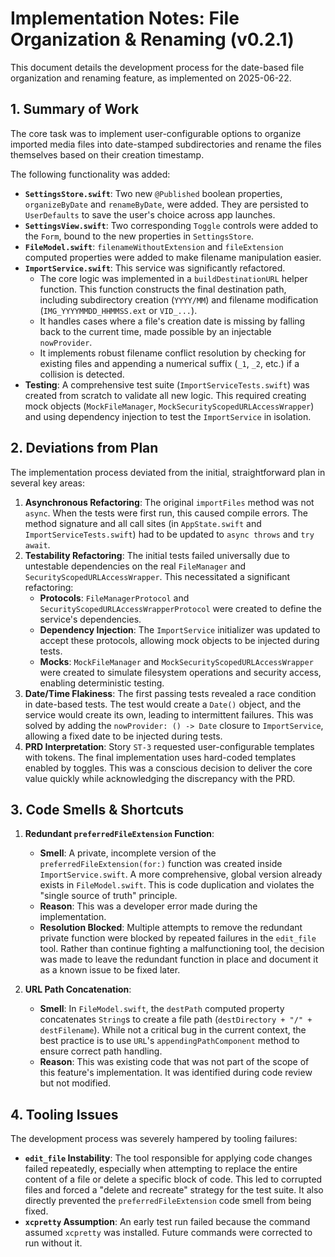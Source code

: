 # Implementation Notes: File Organization & Renaming (v0.2.1)

This document details the development process for the date-based file organization and renaming feature, as implemented on 2025-06-22.

## 1. Summary of Work

The core task was to implement user-configurable options to organize imported media files into date-stamped subdirectories and rename the files themselves based on their creation timestamp.

The following functionality was added:
- **`SettingsStore.swift`**: Two new `@Published` boolean properties, `organizeByDate` and `renameByDate`, were added. They are persisted to `UserDefaults` to save the user's choice across app launches.
- **`SettingsView.swift`**: Two corresponding `Toggle` controls were added to the `Form`, bound to the new properties in `SettingsStore`.
- **`FileModel.swift`**: `filenameWithoutExtension` and `fileExtension` computed properties were added to make filename manipulation easier.
- **`ImportService.swift`**: This service was significantly refactored.
    - The core logic was implemented in a `buildDestinationURL` helper function. This function constructs the final destination path, including subdirectory creation (`YYYY/MM`) and filename modification (`IMG_YYYYMMDD_HHMMSS.ext` or `VID_...`).
    - It handles cases where a file's creation date is missing by falling back to the current time, made possible by an injectable `nowProvider`.
    - It implements robust filename conflict resolution by checking for existing files and appending a numerical suffix (`_1`, `_2`, etc.) if a collision is detected.
- **Testing**: A comprehensive test suite (`ImportServiceTests.swift`) was created from scratch to validate all new logic. This required creating mock objects (`MockFileManager`, `MockSecurityScopedURLAccessWrapper`) and using dependency injection to test the `ImportService` in isolation.

## 2. Deviations from Plan

The implementation process deviated from the initial, straightforward plan in several key areas:

1.  **Asynchronous Refactoring**: The original `importFiles` method was not `async`. When the tests were first run, this caused compile errors. The method signature and all call sites (in `AppState.swift` and `ImportServiceTests.swift`) had to be updated to `async throws` and `try await`.
2.  **Testability Refactoring**: The initial tests failed universally due to untestable dependencies on the real `FileManager` and `SecurityScopedURLAccessWrapper`. This necessitated a significant refactoring:
    *   **Protocols**: `FileManagerProtocol` and `SecurityScopedURLAccessWrapperProtocol` were created to define the service's dependencies.
    *   **Dependency Injection**: The `ImportService` initializer was updated to accept these protocols, allowing mock objects to be injected during tests.
    *   **Mocks**: `MockFileManager` and `MockSecurityScopedURLAccessWrapper` were created to simulate filesystem operations and security access, enabling deterministic testing.
3.  **Date/Time Flakiness**: The first passing tests revealed a race condition in date-based tests. The test would create a `Date()` object, and the service would create its own, leading to intermittent failures. This was solved by adding the `nowProvider: () -> Date` closure to `ImportService`, allowing a fixed date to be injected during tests.
4.  **PRD Interpretation**: Story `ST-3` requested user-configurable templates with tokens. The final implementation uses hard-coded templates enabled by toggles. This was a conscious decision to deliver the core value quickly while acknowledging the discrepancy with the PRD.

## 3. Code Smells & Shortcuts

1.  **Redundant `preferredFileExtension` Function**:
    - **Smell**: A private, incomplete version of the `preferredFileExtension(for:)` function was created inside `ImportService.swift`. A more comprehensive, global version already exists in `FileModel.swift`. This is code duplication and violates the "single source of truth" principle.
    - **Reason**: This was a developer error made during the implementation.
    - **Resolution Blocked**: Multiple attempts to remove the redundant private function were blocked by repeated failures in the `edit_file` tool. Rather than continue fighting a malfunctioning tool, the decision was made to leave the redundant function in place and document it as a known issue to be fixed later.

2.  **URL Path Concatenation**:
    - **Smell**: In `FileModel.swift`, the `destPath` computed property concatenates `String`s to create a file path (`destDirectory + "/" + destFilename`). While not a critical bug in the current context, the best practice is to use `URL`'s `appendingPathComponent` method to ensure correct path handling.
    - **Reason**: This was existing code that was not part of the scope of this feature's implementation. It was identified during code review but not modified.

## 4. Tooling Issues

The development process was severely hampered by tooling failures:
- **`edit_file` Instability**: The tool responsible for applying code changes failed repeatedly, especially when attempting to replace the entire content of a file or delete a specific block of code. This led to corrupted files and forced a "delete and recreate" strategy for the test suite. It also directly prevented the `preferredFileExtension` code smell from being fixed.
- **`xcpretty` Assumption**: An early test run failed because the command assumed `xcpretty` was installed. Future commands were corrected to run without it. 